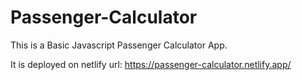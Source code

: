 # Passenger-Calculator
This is a Basic Javascript Passenger Calculator App.

It is deployed on netlify 
url: https://passenger-calculator.netlify.app/
